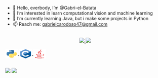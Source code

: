 



- 👋 Hello, everbody, I’m @Gabri-el-Batata
- 👀 I’m interested in learn computational vision and machine learning
- 🌱 I’m currently learning Java, but i make some projects in Python
- 📫 Reach me: gabrielcarodoso47@gmail.com
<!--
Gabri-el-Batata/Gabri-el-Batata is a ✨ special ✨ repository because its `README.md` (this file) appears on your GitHub profile.
You can click the Preview link to take a look at your changes.
--->

##
<div align="center">
  <a href="https://github.com/Gabri-el-Batata">
  <img height="180em" src="https://github-readme-stats.vercel.app/api?username=Gabri-el-Batata&show_icons=true&theme=midnight-purple&include_all_commits=true&count_private=true"/>
  <img height="180em" src="https://github-readme-stats.vercel.app/api/top-langs/?username=Gabri-el-Batata&layout=compact&langs_count=7&theme=midnight-purple"/>
</div>
<div style="display: inline_block"><br>
  <img align="center" alt="Python" height="30" width="40" src="https://raw.githubusercontent.com/devicons/devicon/master/icons/python/python-original.svg">
  <img align="center" alt="C" height="30" width="40" src="https://raw.githubusercontent.com/devicons/devicon/master/icons/c/c-original.svg">
  <img align="center" alt="Java" height="30" width="40" src="https://raw.githubusercontent.com/devicons/devicon/master/icons/java/java-plain.svg">

</div>
  
  ##
 
<div> 
  <a href = "mailto:gabrielcarodoso47@gmail.com"><img src="https://img.shields.io/badge/-Gmail-%23333?style=for-the-badge&logo=gmail&logoColor=white" target="_blank"></a>
  <a href="https://www.linkedin.com/in/gabriel-batata-4a676a249" target="_blank"><img src="https://img.shields.io/badge/-LinkedIn-%230077B5?style=for-the-badge&logo=linkedin&logoColor=white" target="_blank"></a> 
 
</div>
